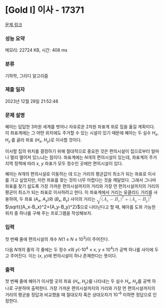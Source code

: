 # [Gold I] 이사 - 17371 

[문제 링크](https://www.acmicpc.net/problem/17371) 

### 성능 요약

메모리: 22724 KB, 시간: 408 ms

### 분류

기하학, 그리디 알고리즘

### 제출 일자

2023년 12월 28일 21:52:48

### 문제 설명

<p>혜아는 답답한 3차원 세계를 벗어나 자유로운 2차원 좌표계 위로 집을 옮길 계획이다. 이 좌표계에는 그 어떤 위치에도 주거할 수 있는 시설이 있기 때문에 혜아는 두 실수 <em>H<sub>x</sub></em>, <em>H<sub>y </sub></em>를 골라 좌표 (<em>H<sub>x</sub></em>, <em>H<sub>y</sub></em>)로 이사할 것이다.</p>

<p>이사할 집의 위치를 결정하기 위해 절대적으로 중요한 것은 편의시설이 집으로부터 얼마나 멀리 떨어져 있느냐는 점이다. 좌표계에는 <em>N</em>개의 편의시설이 있는데, 좌표계의 주거지역 정책에 따라 <em>x</em>, <em>y</em> 좌표가 모두 정수인 곳에만 편의시설이 있다.</p>

<p>혜아는 <em>N</em>개의 편의시설로 이동하는 데 드는 거리의 평균값이 최소가 되는 좌표로 이사를 가고 싶었지만, 이런 좌표를 찾는 것이 너무 어렵다는 것을 깨달았다. 그래서 그나마 좌표를 찾기 쉽도록 가장 가까운 편의시설까지의 거리와 가장 먼 편의시설까지의 거리의 평균이 최소가 되는 좌표로 이사하려고 한다. 이 좌표계에서 거리는 유클리드 거리를 사용하여, 두 좌표 (<em>A<sub>x</sub></em>, <em>A<sub>y</sub></em>)와 (<em>B<sub>x</sub></em>, <em>B<sub>y</sub></em>) 사이의 거리는 <mjx-container class="MathJax" jax="CHTML" style="font-size: 109%; position: relative;"><mjx-math class="MJX-TEX" aria-hidden="true"><mjx-msqrt><mjx-sqrt><mjx-surd><mjx-mo class="mjx-sop"><mjx-c class="mjx-c221A TEX-S1"></mjx-c></mjx-mo></mjx-surd><mjx-box style="padding-top: 0.08em;"><mjx-mo class="mjx-n"><mjx-c class="mjx-c28"></mjx-c></mjx-mo><mjx-msub><mjx-mi class="mjx-i"><mjx-c class="mjx-c1D434 TEX-I"></mjx-c></mjx-mi><mjx-script style="vertical-align: -0.15em;"><mjx-mi class="mjx-i" size="s"><mjx-c class="mjx-c1D465 TEX-I"></mjx-c></mjx-mi></mjx-script></mjx-msub><mjx-mo class="mjx-n" space="3"><mjx-c class="mjx-c2212"></mjx-c></mjx-mo><mjx-msub space="3"><mjx-mi class="mjx-i"><mjx-c class="mjx-c1D435 TEX-I"></mjx-c></mjx-mi><mjx-script style="vertical-align: -0.15em;"><mjx-mi class="mjx-i" size="s"><mjx-c class="mjx-c1D465 TEX-I"></mjx-c></mjx-mi></mjx-script></mjx-msub><mjx-msup><mjx-mo class="mjx-n"><mjx-c class="mjx-c29"></mjx-c></mjx-mo><mjx-script style="vertical-align: 0.289em;"><mjx-mn class="mjx-n" size="s"><mjx-c class="mjx-c32"></mjx-c></mjx-mn></mjx-script></mjx-msup><mjx-mo class="mjx-n" space="3"><mjx-c class="mjx-c2B"></mjx-c></mjx-mo><mjx-mo class="mjx-n" space="3"><mjx-c class="mjx-c28"></mjx-c></mjx-mo><mjx-msub><mjx-mi class="mjx-i"><mjx-c class="mjx-c1D434 TEX-I"></mjx-c></mjx-mi><mjx-script style="vertical-align: -0.15em;"><mjx-mi class="mjx-i" size="s"><mjx-c class="mjx-c1D466 TEX-I"></mjx-c></mjx-mi></mjx-script></mjx-msub><mjx-mo class="mjx-n" space="3"><mjx-c class="mjx-c2212"></mjx-c></mjx-mo><mjx-msub space="3"><mjx-mi class="mjx-i"><mjx-c class="mjx-c1D435 TEX-I"></mjx-c></mjx-mi><mjx-script style="vertical-align: -0.15em;"><mjx-mi class="mjx-i" size="s"><mjx-c class="mjx-c1D466 TEX-I"></mjx-c></mjx-mi></mjx-script></mjx-msub><mjx-msup><mjx-mo class="mjx-n"><mjx-c class="mjx-c29"></mjx-c></mjx-mo><mjx-script style="vertical-align: 0.289em;"><mjx-mn class="mjx-n" size="s"><mjx-c class="mjx-c32"></mjx-c></mjx-mn></mjx-script></mjx-msup></mjx-box></mjx-sqrt></mjx-msqrt></mjx-math><mjx-assistive-mml unselectable="on" display="inline"><math xmlns="http://www.w3.org/1998/Math/MathML"><msqrt><mo stretchy="false">(</mo><msub><mi>A</mi><mi>x</mi></msub><mo>−</mo><msub><mi>B</mi><mi>x</mi></msub><msup><mo stretchy="false">)</mo><mn>2</mn></msup><mo>+</mo><mo stretchy="false">(</mo><msub><mi>A</mi><mi>y</mi></msub><mo>−</mo><msub><mi>B</mi><mi>y</mi></msub><msup><mo stretchy="false">)</mo><mn>2</mn></msup></msqrt></math></mjx-assistive-mml><span aria-hidden="true" class="no-mathjax mjx-copytext">$\sqrt{(A_x-B_x)^2+(A_y-B_y)^2}$</span></mjx-container>으로 나타난다고 할 때, 혜아를 도와 가능한 위치 중 하나를 구해 주는 프로그램을 작성해보자.</p>

### 입력 

 <p>첫 번째 줄에 편의시설의 개수 <em>N</em>(1 ≤ <em>N</em> ≤ 10<sup>3</sup>)이 주어진다.</p>

<p>다음 <em>N</em>개의 줄의 각 줄에는 두 정수 <em>x</em>와 <em>y</em>(-10<sup>4</sup> ≤ <em>x</em>, <em>y</em> ≤ 10<sup>4</sup>)가 공백 하나를 사이에 두고 주어진다. 이는 (<em>x</em>, <em>y</em>)에 편의시설이 하나 존재한다는 뜻이다.</p>

### 출력 

 <p>첫 번째 줄에 혜아가 이사할 곳의 좌표 (<em>H<sub>x</sub></em>, <em>H<sub>y</sub></em>)를 나타내는 두 실수 <em>H<sub>x</sub></em>, <em>H<sub>y</sub></em>를 공백 하나로 구분하여 출력한다. 가장 가까운 편의시설까지의 거리와 가장 먼 편의시설까지의 거리의 평균을 정답과 비교했을 때 절대오차 혹은 상대오차가 10<sup>-6</sup> 이하면 정답으로 인정한다.</p>

